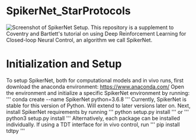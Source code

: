 # SpikerNet_StarProtocols
![Screenshot of SpikerNet Setup.](https://github.com/bscoventry/SpikerNet_StarProtocols/blob/main/Figure1.png)
This repository is a supplement to Coventry and Bartlett's tutorial on using Deep Reinforcement Learning for Closed-loop Neural Control, an algorithm we call SpikerNet.
# Initialization and Setup
To setup SpikerNet, both for computational models and in vivo runs, first download the anaconda environment: https://www.anaconda.com/
Open the environment and initialize a specific SpikerNet environment by running:
'''
conda create --name SpikerNet python=3.6.8
'''
Currently, SpikerNet is stable for this version of Python. Will extend to later versions later on.
Next, install SpikerNet requirements by running
'''
python setup.py install
'''
or
'''
python3 setup.py install
'''
Alternatively, each package can be installed individually.
If using a TDT interface for in vivo control, run
'''
pip install tdtpy
'''
